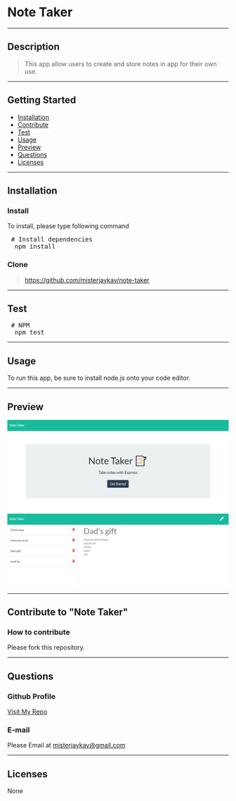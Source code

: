 # Note Taker
---
  ## Description
  > This app allow users to create and store notes in app for their own use.

---
  ## Getting Started
  - [Installation](##Installation)
  - [Contribute](##Contribute)
  - [Test](##Test)
  - [Usage](##Usage)
  - [Preview](##Preview)
  - [Questions](##Questions)
  - [Licenses](##Licenses)

---
  ## Installation
  
  ### Install
  To install, please type following command
  <pre> # Install dependencies
  npm install </pre>

  ### Clone
  > https://github.com/misterjaykay/note-taker

---
  ## Test
  <pre> # NPM
  npm test </pre>

--- 
  ## Usage
  To run this app, be sure to install node.js onto your code editor.

---
## Preview
![Screenshot1](./public/assets/images/screenshot1.png)
![Screenshot2](./public/assets/images/screenshot2.png)

--- 
  ## Contribute to "Note Taker"

  ### How to contribute

  Please fork this repository.

---
  ## Questions

  ### Github Profile
  [Visit My Repo](https://github.com/misterjaykay)

  ### E-mail
  Please Email at misterjaykay@gmail.com

---
  ## Licenses
  None